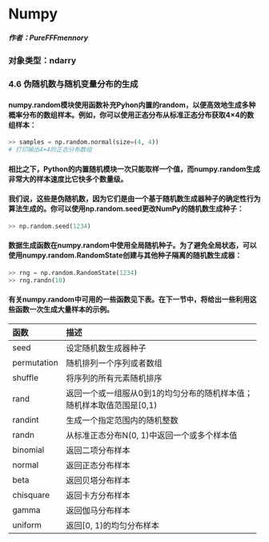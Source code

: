 # Numpy
##### 作者：PureFFFmennory

### 对象类型：ndarry

### 4.6 伪随机数与随机变量分布的生成
#### numpy.random模块使用函数补充Pyhon内置的random，以便高效地生成多种概率分布的数组样本。例如，你可以使用正态分布从标准正态分布获取4×4的数组样本：
```python
>> samples = np.random.normal(size=(4, 4))
# 打印输出4×4的正态分布数组
```
#### 相比之下，Python的内置随机模块一次只能取样一个值，而numpy.random生成非常大的样本速度比它快多个数量级。
#### 我们说，这些是伪随机数，因为它们是由一个基于随机数生成器种子的确定性行为算法生成的。你可以使用np.random.seed更改NumPy的随机数生成种子：
```python
>> np.random.seed(1234)
```
#### 数据生成函数在numpy.random中使用全局随机种子。为了避免全局状态，可以使用numpy.random.RandomState创建与其他种子隔离的随机数生成器：
```python
>> rng = np.random.RandomState(1234)
>> rng.randn(10)
```
#### 有关numpy.random中可用的一些函数见下表。在下一节中，将给出一些利用这些函数一次生成大量样本的示例。
|函数|描述|
|:---|:---|
|seed|设定随机数生成器种子|
|permutation|随机排列一个序列或者数组|
|shuffle|将序列的所有元素随机排序|
|rand|返回一个或一组服从0到1的均匀分布的随机样本值；<br>随机样本取值范围是[0,1)|
|randint|生成一个指定范围内的随机整数|
|randn|从标准正态分布N(0, 1)中返回一个或多个样本值|
|binomial|返回二项分布样本|
|normal|返回正态分布样本|
|beta|返回贝塔分布样本|
|chisquare|返回卡方分布样本|
|gamma|返回伽马分布样本|
|uniform|返回[0, 1)的均匀分布样本

